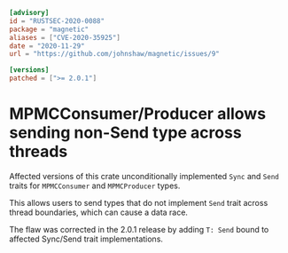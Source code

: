 ```toml
[advisory]
id = "RUSTSEC-2020-0088"
package = "magnetic"
aliases = ["CVE-2020-35925"]
date = "2020-11-29"
url = "https://github.com/johnshaw/magnetic/issues/9"

[versions]
patched = [">= 2.0.1"]
```

# MPMCConsumer/Producer allows sending non-Send type across threads

Affected versions of this crate unconditionally implemented `Sync` and `Send` traits for `MPMCConsumer` and `MPMCProducer` types.

This allows users to send types that do not implement `Send` trait across thread boundaries, which can cause a data race.

The flaw was corrected in the 2.0.1 release by adding `T: Send` bound to affected Sync/Send trait implementations.
